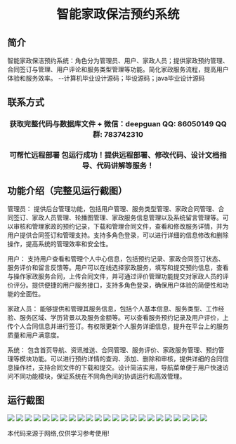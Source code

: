 <p><h1 align="center">智能家政保洁预约系统</h1></p>

## 简介
智能家政保洁预约系统：角色分为管理员、用户、家政人员；提供家政预约管理、合同签订与管理、用户评论和服务类型管理等功能。简化家政服务流程，提高用户体验和服务效率。    --计算机毕业设计源码；毕设源码；java毕业设计源码


## 联系方式
<p><h3 align="center">获取完整代码与数据库文件 + 微信：deepguan QQ: 86050149 QQ群: 783742310</h3></p>
<p><h3 align="center">可帮忙远程部署 包运行成功！提供远程部署、修改代码、设计文档指导、代码讲解等服务！</h3></p>

## 功能介绍（完整见运行截图）
管理员： 提供后台管理功能，包括用户管理、服务类型管理、家政合同管理、合同签订、家政人员管理、轮播图管理、家政服务信息管理以及系统留言管理等。可以审核和管理家政的预约记录，下载和管理合同文件，查看和修改服务详情，并为用户提供合同签订和管理支持。支持多角色登录，可以进行详细的信息修改和删除操作，提高系统的管理效率和安全性。

用户： 支持用户查看和管理个人中心信息，包括预约记录、家政合同签订状态、服务评价和留言反馈等。用户可以在线选择家政服务，填写和提交预约信息，查看与操作家政服务合同，上传合同文件，并可通过评价管理功能提交对家政人员的评价评分。提供便捷的用户服务接口，支持多角色登录，确保用户体验的简便性和功能的全面性。

家政人员： 能够提供和管理其服务信息，包括个人基本信息、服务类型、工作经验、服务区域、学历背景以及服务金额等。可以查看服务预约记录及用户评价，上传个人合同信息并进行签订。有权限更新个人服务详细信息，提升在平台上的服务质量和用户满意度。

系统： 包含首页导航、资讯推送、合同管理、服务评价、家政服务管理、预约管理等模块功能。可以进行预约详情的查询、添加、删除和审核，提供详细的合同信息操作栏，支持合同文件的下载和提交。设计简洁实用，导航菜单便于用户快速访问不同功能模块，保证系统在不同角色间的协调运行和高效管理。


## 运行截图
![](img/001.jpg)
![](img/002.jpg)
![](img/003.jpg)
![](img/004.jpg)
![](img/005.jpg)
![](img/006.jpg)
![](img/007.jpg)
![](img/008.jpg)
![](img/009.jpg)
![](img/010.jpg)
![](img/011.jpg)
![](img/012.jpg)
![](img/013.jpg)
![](img/014.jpg)
![](img/015.jpg)
![](img/016.jpg)
![](img/017.jpg)
![](img/018.jpg)
![](img/019.jpg)
![](img/020.jpg)
![](img/021.jpg)
![](img/022.jpg)
![](img/023.jpg)

<p>本代码来源于网络,仅供学习参考使用!</p>
